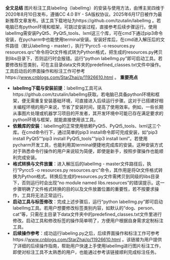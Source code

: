 **全文总结**
图片标注工具labeling（labelImg）的安装与使用方法，由博主吴四维于2020年8月10日发布，遵循CC 4.0 BY - SA版权协议。2025年6月17日被作为最新推荐文章发布。该工具下载地址为https://github.com/tzutalin/labelImg 。若电脑已有python环境和框架，可跳过安装过程，直接参考后续步骤运行。使用labelImg需安装PyQt5、PyQt5_tools、lxml这三个库，可在cmd下通过pip3命令安装，在pycharm中也能使用terminal安装。安装好库后，在cmd进入解压后的文件路径（默认labelImg - master），执行“Pyrcc5 -o resources.py resources.qrc”命令将Qt文件格式转为Python格式，把生成的resources.py拷贝到libs目录下，否则运行时会报错。运行“python labelImg.py”即可启动工具。若要修改标签类别，可在主目录data文件夹的predefined_classes.txt文件中操作。工具启动后的界面操作和标注工作可参考https://www.cnblogs.com/StarZhai/p/11926610.html 。
**重要亮点**
- **labelImg下载与安装前提**：labelImg工具可从https://github.com/tzutalin/labelImg获取。若电脑已具备python环境和框架，便无需重复安装基础环境，可直接进入后续运行步骤。这对于已搭建好相关编程环境的用户来说，节省了安装时间，提高了使用效率。例如，一些长期从事图片处理或机器学习项目的开发者，其开发环境中可能已存在满足要求的python环境与框架，就能直接使用该工具。
 - **依赖库的安装**：labelImg的正常使用依赖PyQt5、PyQt5_tools、lxml这三个库。在cmd命令行下，通过简单的pip3 install命令即可完成安装，如“pip3 install PyQt5”“pip3 install PyQt5_tools”“pip3 install lxml”。若使用pycharm开发工具，也能利用其terminal便捷地完成库的安装。这种安装方式对于熟悉命令行操作的用户来说较为简便，即使是新手，按照步骤操作也能顺利完成安装。
 - **格式转换与文件放置**：进入解压后的labelImg - master文件路径后，执行“Pyrcc5 -o resources.py resources.qrc”命令，其作用是将Qt文件格式转换为Python格式。转换后生成的resources.py文件需拷贝到同级的libs目录下，否则运行时会出现“no module named libs.resources”的错误提示。这一步骤明确了文件格式转换的目的以及文件放置位置的重要性，若不按要求操作，工具将无法正常运行。
 - **启动工具与标签修改**：完成上述步骤后，运行“python labelImg.py”即可启动labelImg工具。若用户想要修改标签类别内容，如默认的“dog、person、cat”等，只需在主目录下data文件夹中的predefined_classes.txt文件里进行修改。启动工具和修改标签的操作简单明了，方便用户根据自身需求定制标注工具。
 - **后续操作参考**：成功运行labeling.py之后，后续界面操作和标注工作可参考https://www.cnblogs.com/StarZhai/p/11926610.html 。该链接为用户提供了详细的后续操作指南，帮助用户快速上手使用labelImg进行图片标注工作，即使对标注工具不太熟悉的用户，也能通过参考该链接顺利完成标注任务。 
